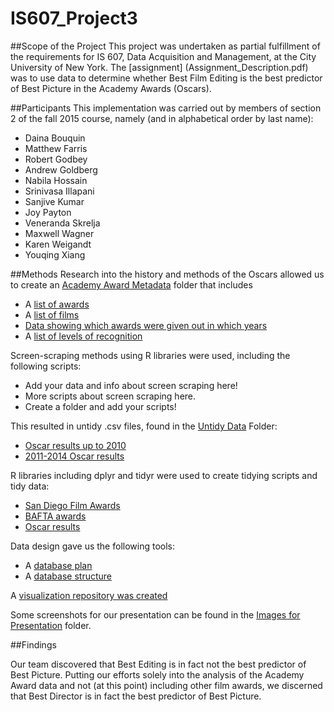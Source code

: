 # IS607_Project3
##Scope of the Project
This project was undertaken as partial fulfillment of the requirements for IS 607, Data Acquisition and Management, at the City University of New York.  The [assignment] (Assignment_Description.pdf) was to use data to determine whether Best Film Editing is the best predictor of Best Picture in the Academy Awards (Oscars).

##Participants
This implementation was carried out by members of section 2 of the fall 2015 course, namely (and in alphabetical order by last name):

- Daina Bouquin
- Matthew Farris
- Robert Godbey
- Andrew Goldberg
- Nabila Hossain
- Srinivasa Illapani
- Sanjive Kumar 
- Joy Payton
- Veneranda Skrelja
- Maxwell Wagner 
- Karen Weigandt
- Youqing Xiang

##Methods
Research into the history and methods of the Oscars allowed us to create an [Academy Award Metadata](Academy%20Award%20Metadata/) folder that includes
- A [list of awards](Academy%20Award%20Metadata/Oscar_Award_Category.csv)
- A [list of films](Academy%20Award%20Metadata/Film.csv)
- [Data showing which awards were given out in which years](Academy%20Award%20Metadata/Film_Oscar_Award.csv)
- A [list of levels of recognition](Academy%20Award%20Metadata/Oscar_Award_Type.csv)

Screen-scraping methods using R libraries were used, including the following scripts:
- Add your data and info about screen scraping here!
- More scripts about screen scraping here.
- Create a folder and add your scripts!

This resulted in untidy .csv files, found in the [Untidy Data](Untidy%20Data) Folder:
- [Oscar results up to 2010](Untidy%20Data/unclean_2010.csv)
- [2011-2014 Oscar results](Untidy%20Data/unclean_2014.csv)

R libraries including dplyr and tidyr were used to create tidying scripts and tidy data:
- [San Diego Film Awards](data/tidysdfcsawinners.csv)
- [BAFTA awards](data/tidybaftabestpicturewinners.csv)
- [Oscar results](data/tidy_oscar_winners.csv)

Data design gave us the following tools:
- A [database plan](Database%20Info/EER_screenshot.png)
- A [database structure](Database%20Info/project3_database_EER.mwb)	

A [visualization repository was created](/Visualization)

Some screenshots for our presentation can be found in the [Images for Presentation](Images%20for%20Presentation) folder.

##Findings

Our team discovered that Best Editing is in fact not the best predictor of Best Picture.  Putting our efforts solely into the analysis of the Academy Award data and not (at this point) including other film awards, we discerned that Best Director is in fact the best predictor of Best Picture.
